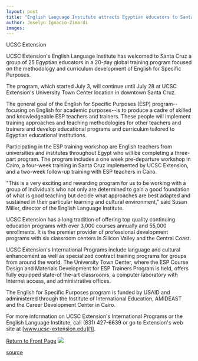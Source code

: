 ```yaml
---
layout: post
title: "English Language Institute attracts Egyptian educators to Santa Cruz"
author: Joselyn Ignacio-Zimardi
images:
---
```


UCSC Extension

UCSC Extension's English Language Institute has welcomed to Santa Cruz a group of 25 Egyptian educators in a 20-day global training program focused on the methodology and curriculum development of English for Specific Purposes.

The program, which started July 3, will continue until July 28 at UCSC Extension's University Town Center location in downtown Santa Cruz.

The general goal of the English for Specific Purposes (ESP) program--focusing on English for academic purposes--is to produce a cadre of skilled and knowledgeable ESP teachers and trainers. These people will implement training approaches and teaching methodologies for other teachers and trainers and develop educational programs and curriculum tailored to Egyptian educational institutions.

Participating in the ESP training workshop are English teachers from universities and institutes throughout Egypt who will be completing a three-part program. The program includes a one week pre-departure workshop in Cairo, a four-week training in Santa Cruz implemented by UCSC Extension, and a two-week follow-up training with ESP teachers in Cairo.  
  
"This is a very exciting and rewarding program for us to be working with a group of individuals who not only are determined to gain a good foundation of what is good teaching but decide what approaches are best adapted and sustained in their particular learning and cultural environment," said Susan Miller, director of the English Language Institute.  
  
UCSC Extension has a long tradition of offering top quality continuing education programs with over 3,000 courses annually and 55,000 enrollments. It is the premier provider of professional development programs with six classroom centers in Silicon Valley and the Central Coast.

UCSC Extension's International Programs include language and cultural enhancement as well as specialized contract training programs for groups from around the world. The University Town Center, where the ESP Course Design and Materials Development for ESP Trainers Program is held, offers fully equipped state-of the-art classrooms, a computer laboratory with Internet access, and administrative offices.

The English for Specific Purposes program is funded by USAID and administered through the Institute of International Education, AMIDEAST and the Career Development Center in Cairo.  
  
For more information on UCSC Extension's International Programs or the English Language Institute, call (831) 427-6639 or go to Extension's web site at [www.ucsc-extension.edu][1].

[Return to Front Page][2] ![ ][3]

[1]: http://www.ucsc-extension.edu
[2]: ../../index.html
[3]: ../../images/trans.gif

[source](http://www1.ucsc.edu/currents/00-01/07-17/unex.html "Permalink to unex")

